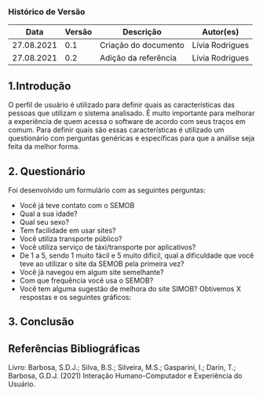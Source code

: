 ### Histórico de Versão
Data | Versão | Descrição | Autor(es)
 -- | -- | -- | -- 
 27.08.2021 | 0.1 | Criação do documento | Lívia Rodrigues
 27.08.2021 | 0.2 | Adição da referência | Lívia Rodrigues


## 1.Introdução

O perfil de usuário é utilizado para definir quais as características das pessoas que utilizam o sistema analisado. É muito importante para melhorar a experiência de quem acessa o software de acordo com seus traços em comum.
Para definir quais são essas características é utilizado um questionário com perguntas genéricas e específicas para que a análise seja feita da melhor forma.

## 2. Questionário

Foi desenvolvido um formulário com as seguintes perguntas:
 * Você já teve contato com o SEMOB
 * Qual a sua idade?
 * Qual seu sexo?
 * Tem facilidade em usar sites?
 * Você utiliza transporte público?
 * Você utiliza serviço de táxi/transporte por aplicativos?
 * De 1 a 5, sendo 1 muito fácil e 5 muito difícil, qual a dificuldade que você teve ao utilizar o site da SEMOB pela primeira vez?
 * Você já navegou em algum site semelhante?
 * Com que frequência você usa o SEMOB?
 * Você tem alguma sugestão de melhora do site SIMOB?
Obtivemos X respostas e os seguintes gráficos:



## 3. Conclusão





## Referências Bibliográficas

Livro: Barbosa, S.D.J.; Silva, B.S.; Silveira, M.S.; Gasparini, I.; Darin, T.; Barbosa, G.D.J. (2021) Interação Humano-Computador e Experiência do Usuário.